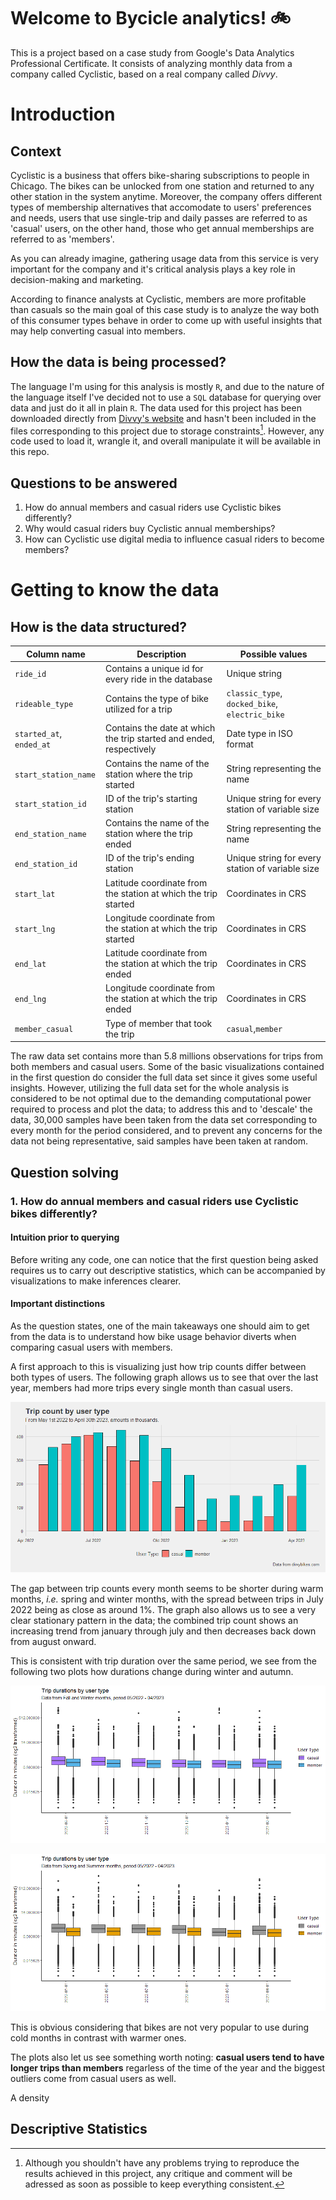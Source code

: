 # Welcome to Bycicle analytics! :bike:
This is a project based on a case study from Google's Data Analytics Professional Certificate. It consists of analyzing monthly data from a company called Cyclistic, based on a real company called *Divvy*.

# Introduction
## Context
Cyclistic is a business that offers bike-sharing subscriptions to people in Chicago. The bikes can be unlocked from one station and
returned to any other station in the system anytime. Moreover, the company offers different types of membership alternatives that accomodate to users' preferences and needs, users that use single-trip and daily passes are referred to as 'casual' users, on the other hand, those who get annual memberships are referred to as 'members'. 

As you can already imagine, gathering usage data from this service is very important for the company and it's critical analysis plays a key role in decision-making and marketing.

According to finance analysts at Cyclistic, members are more profitable than casuals so the main goal of this case study is to analyze the way both of this consumer types behave in order to come up with useful insights that may help converting casual into members.

## How the data is being processed?
The language I'm using for this analysis is mostly `R`, and due to the nature of the language itself I've decided not to use a `SQL` database for querying over data and just do it all in plain `R`. 
The data used for this project has been downloaded directly from [Divvy's website](https://divvybikes.com/system-data) and hasn't been included in the files corresponding to this project due to storage constraints[^1]. However, any code used to load it, wrangle it, and overall manipulate it will be available in this repo.

## Questions to be answered 
1. How do annual members and casual riders use Cyclistic bikes differently?
2. Why would casual riders buy Cyclistic annual memberships?
3. How can Cyclistic use digital media to influence casual riders to become members?

# Getting to know the data
## How is the data structured?
| Column name | Description | Possible values |
| -- | -- | -- |
| `ride_id` | Contains a unique id for every ride in the database | Unique string |
| `rideable_type` | Contains the type of bike utilized for a trip | `classic_type`, `docked_bike`, `electric_bike` |
| `started_at`, `ended_at` | Contains the date at which the trip started and ended, respectively | Date type in ISO format |
| `start_station_name` | Contains the name of the station where the trip started | String representing the name |
| `start_station_id` | ID of the trip's starting station | Unique string for every station of variable size |
| `end_station_name` | Contains the name of the station where the trip ended | String representing the name |
| `end_station_id` | ID of the trip's ending station | Unique string for every station of variable size |
| `start_lat` | Latitude coordinate from the station at which the trip started | Coordinates in CRS |
| `start_lng` | Longitude coordinate from the station at which the trip started | Coordinates in CRS |
| `end_lat` | Latitude coordinate from the station at which the trip ended | Coordinates in CRS |
| `end_lng` | Longitude coordinate from the station at which the trip ended | Coordinates in CRS |
| `member_casual` | Type of member that took the trip|`casual`,`member`|

The raw data set contains more than 5.8 millions observations for trips from both members and casual users. Some of the basic visualizations contained in the first question do consider the full data set since it gives some useful insights. However, utilizing the full data set for the whole analysis is considered to be not optimal due to the demanding computational power required to process and plot the data; to address this and to 'descale' the data, 30,000 samples have been taken from the data set corresponding to every month for the period considered, and to prevent any concerns for the data not being representative, said samples have been taken at random.

## Question solving
### 1. How do annual members and casual riders use Cyclistic bikes differently?
#### Intuition prior to querying
Before writing any code, one can notice that the first question being asked requires us to carry out descriptive statistics, which can be accompanied by visualizations to make inferences clearer.

#### Important distinctions
As the question states, one of the main takeaways one should aim to get from the data is to understand how bike usage behavior diverts when comparing casual users with members.

A first approach to this is visualizing just how trip counts differ between both types of users. The following graph allows us to see that over the last year, members had more trips every single month than casual users.

![Trip count plot.](figs/plots/trip_count.png)

The gap between trip counts every month seems to be shorter during warm months, *i.e.* spring and winter months, with the spread between trips in July 2022 being as close as around 1%.
The graph also allows us to see a very clear stationary pattern in the data; the combined trip count shows an increasing trend from january through july and then decreases back down from august onward.

This is consistent with trip duration over the same period, we see from the following two plots how durations change during winter and autumn.

![Trip count plot.](figs/plots/bike_trip_durations_cold.png)

![Trip count plot.](figs/plots/bike_trip_durations_warm.png)

This is obvious considering that bikes are not very popular to use during cold months in contrast with warmer ones. 

The plots also let us see something worth noting: **casual users tend to have longer trips than members** regarless of the time of the year and the biggest outliers come from casual users as well.

A density 

## Descriptive Statistics

[^1]: Although you shouldn't have any problems trying to reproduce the results achieved in this project, any critique and comment will be adressed as soon as possible to keep everything consistent.
